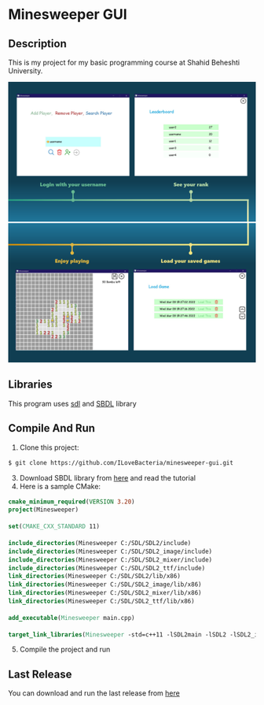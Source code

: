 # Minesweeper GUI

## Description

This is my project for my basic programming course at Shahid Beheshti University.


![App screenshots1](https://github.com/ILoveBacteria/minesweeper-gui/blob/master/Assets/preview2.png)
![App screenshots2](https://github.com/ILoveBacteria/minesweeper-gui/blob/master/Assets/preview3.png)

## Libraries

This program uses [sdl](https://github.com/libsdl-org/SDL) and [SBDL](https://github.com/SBU-CE/SBDL) library

## Compile And Run

1. Clone this project:

```sh
$ git clone https://github.com/ILoveBacteria/minesweeper-gui.git
```

3. Download SBDL library from [here](https://github.com/SBU-CE/SBDL) and read the tutorial
4. Here is a sample CMake:

```CMake
cmake_minimum_required(VERSION 3.20)
project(Minesweeper)

set(CMAKE_CXX_STANDARD 11)

include_directories(Minesweeper C:/SDL/SDL2/include)
include_directories(Minesweeper C:/SDL/SDL2_image/include)
include_directories(Minesweeper C:/SDL/SDL2_mixer/include)
include_directories(Minesweeper C:/SDL/SDL2_ttf/include)
link_directories(Minesweeper C:/SDL/SDL2/lib/x86)
link_directories(Minesweeper C:/SDL/SDL2_image/lib/x86)
link_directories(Minesweeper C:/SDL/SDL2_mixer/lib/x86)
link_directories(Minesweeper C:/SDL/SDL2_ttf/lib/x86)

add_executable(Minesweeper main.cpp)

target_link_libraries(Minesweeper -std=c++11 -lSDL2main -lSDL2 -lSDL2_image -lSDL2_mixer -lSDL2_ttf)
```

5. Compile the project and run

## Last Release

You can download and run the last release from [here](https://github.com/ILoveBacteria/minesweeper-gui/releases)

